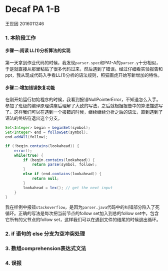# Decaf PA 1-B

王世因 2016011246

### 1. 本阶段工作

#### 步骤一:阅读 LL(1)分析算法的实现

第一天拿到作业代码的时候，我发现`parser.spec`和PA1-A的`parser.y`十分相似，于是就直接从那里粘贴了很多代码过来，然后遇到了错误。经过仔细看实验报告和ppt，我从现成代码入手看LL(1)分析的语法规则，照猫画虎开始写新增加的特性。

#### 步骤二:增加错误恢复功能

在刚开始运行初始程序的时候，我看到报错NullPointerError，不知道怎么入手。参加了班级的编译原理讲座后理解了大致的写法，之后就根据报告中的算法描述写了。这样我们可以在遇到一个报错的时候，继续继续分析之后的语法，直到遇到了语法的终结符退出这个分支。

```java
Set<Integer> begin = beginSet(symbol);
Set<Integer> end = followSet(symbol);
end.addAll(follow);

if (!begin.contains(lookahead)) {
    error();
    while(true) {
        if (begin.contains(lookahead)) {
            return parse(symbol, follow);
        }
        else if (end.contains(lookahead)) {
            return null;
        }
        lookahead = lex(); // get the next input
    }
}
```

我在样例中报错`stackoverflow`，是因为`parser.java`代码中的纠错部分陷入了死循环。正确的写法是每次把当前节点的follow set加入到总的follow set中，包含它所有的父节点的follow set，这样我们可以在遇到文件的结尾的时候退出循环。

### 2.  if 语句的 else 分支为空冲突处理

### 3. 数组comprehension表达式文法

### 4. 误报
